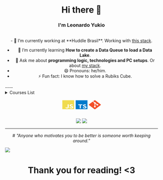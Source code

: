 <h1  align="center"> Hi there 👋</h1>

<!--
**lyukio/lyukio** is a ✨ _special_ ✨ repository because its `README.md` (this file) appears on your GitHub profile.

Here are some ideas to get you started:

- 🔭 I’m currently working on ...
- 🌱 I’m currently learning ...
- 👯 I’m looking to collaborate on ...
- 🤔 I’m looking for help with ...
- 💬 Ask me about ...
- 📫 How to reach me: ...
- 😄 Pronouns: ...
- ⚡ Fun fact: ...
-->

<h3  align="center">I'm Leonardo Yukio</h3>
<br>
<div  align="center">
- 🔭 I’m currently working at **Huddle Brasil**. 
Working with <a href="https://stackshare.io/lyukio/huddle-brasil">this stack</a>.

- 🌱 I’m currently learning **How to create a Data Queue to load a Data Lake**.
- 💬 Ask me about **programming logic, technologies and PC setups**. Or about <a href="https://stackshare.io/lyukio/my-stack">my stack</a>.
- 😄 Pronouns: he/him.
- ⚡ Fun fact: I know how to solve a Rubiks Cube.
</div>
---- 
<!--START_SECTION:table-->
<details>
<summary>Courses List</summary>


| Course | Place | Teacher |
| :---: | :---: | :---: |
| APIs com Node.js | São Paulo-SP | Erick Wendel |

</details>

 <div align="center" style="display: inline_block"><br>
  <img align="center" alt="Js" height="30" width="40" src="https://raw.githubusercontent.com/devicons/devicon/master/icons/javascript/javascript-plain.svg">
  <img align="center" alt="Ts" height="30" width="40" src="https://raw.githubusercontent.com/devicons/devicon/master/icons/typescript/typescript-plain.svg">
  <img align="center" alt="Amanda-Git" height="30" width="40" src="https://raw.githubusercontent.com/devicons/devicon/master/icons/git/git-original.svg">
</div>
 
 ##

 <p align="center">
 <a href="https://www.linkedin.com/in/lyukio/" target="_blank"><img src="https://img.shields.io/badge/-LinkedIn-%230077B5?style=for-the-badge&logo=linkedin&logoColor=white" target="_blank"></a>
  <a href = "mailto:lyukio@hotmail.com"><img src="https://img.shields.io/badge/-Hotmail-%23333?style=for-the-badge&logo=gmail&logoColor=white" target="_blank"></a>
</p>

--------
<div  align="center">
 # <i> "Anyone who motivates you to be better is someone worth keeping around."</i> 
 
 <p align="left">
  <img src=https://imgur.com/HQ3WNwf.gif> 
</p>

# Thank you for reading! <3
</div>
